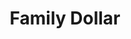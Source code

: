 ---
title: "Family Dollar"
url: /las-cruces/family-dollar-south-solano-drive/
shop: variety store
---